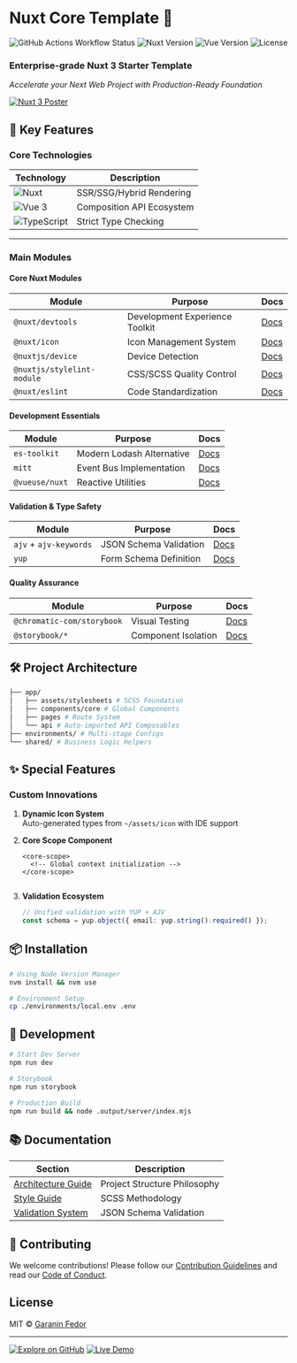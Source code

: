 # Nuxt Core Template 🚀

![GitHub Actions Workflow Status](https://img.shields.io/github/actions/workflow/status/yesfedor/nuxt-core-template/deploy.yml)
![Nuxt Version](https://img.shields.io/badge/Nuxt-3.16.2-blue?logo=nuxt)
![Vue Version](https://img.shields.io/badge/Vue-3-lightygreen?logo=vue.js)
![License](https://img.shields.io/badge/License-MIT-green)

### **Enterprise-grade Nuxt 3 Starter Template**  
*Accelerate your Next Web Project with Production-Ready Foundation*

[![Nuxt 3 Poster](https://nuxt.com/assets/design-kit/logo-green-white.svg)](https://nuxt-core-template.iny.su/)

## 🌟 Key Features

### Core Technologies
| Technology | Description | 
|------------|-------------|
| ![Nuxt](https://img.shields.io/badge/-Nuxt_3-00DC82?logo=nuxt.js&logoColor=white) | SSR/SSG/Hybrid Rendering |
| ![Vue 3](https://img.shields.io/badge/-Vue_3-4FC08D?logo=vue.js&logoColor=white) | Composition API Ecosystem |
| ![TypeScript](https://img.shields.io/badge/-TypeScript-3178C6?logo=typescript&logoColor=white) | Strict Type Checking |

---

### Main Modules

#### Core Nuxt Modules
| Module | Purpose | Docs |
|--------|---------|------|
| `@nuxt/devtools` | Development Experience Toolkit | [Docs](https://devtools.nuxtjs.org/) |
| `@nuxt/icon` | Icon Management System | [Docs](https://nuxt.com/modules/icon) |
| `@nuxtjs/device` | Device Detection | [Docs](https://github.com/nuxt-community/device-module) |
| `@nuxtjs/stylelint-module` | CSS/SCSS Quality Control | [Docs](https://github.com/nuxt-modules/stylelint) |
| `@nuxt/eslint` | Code Standardization | [Docs](https://eslint.nuxt.com/) |

#### Development Essentials
| Module | Purpose | Docs |
|--------|---------|------|
| `es-toolkit` | Modern Lodash Alternative | [Docs](https://github.com/evrimagaci/es-toolkit) |
| `mitt` | Event Bus Implementation | [Docs](https://github.com/developit/mitt) |
| `@vueuse/nuxt` | Reactive Utilities | [Docs](https://vueuse.org/) |

#### Validation & Type Safety
| Module | Purpose | Docs |
|--------|---------|------|
| `ajv` + `ajv-keywords` | JSON Schema Validation | [Docs](https://ajv.js.org/) |
| `yup` | Form Schema Definition | [Docs](https://github.com/jquense/yup) |

#### Quality Assurance
| Module | Purpose | Docs |
|--------|---------|------|
| `@chromatic-com/storybook` | Visual Testing | [Docs](https://www.chromatic.com/) |
| `@storybook/*` | Component Isolation | [Docs](https://storybook.js.org/) |

## 🛠 Project Architecture

```bash
├── app/
│   ├── assets/stylesheets # SCSS Foundation
│   ├── components/core # Global Components
│   ├── pages # Route System
│   └── api # Auto-imported API Composables
├── environments/ # Multi-stage Configs
└── shared/ # Business Logic Helpers
   ```

## ✨ Special Features

### Custom Innovations
1. **Dynamic Icon System**  
   Auto-generated types from `~/assets/icon` with IDE support

2. **Core Scope Component**
   ```vue
   <core-scope>
     <!-- Global context initialization -->
   </core-scope>


3. **Validation Ecosystem**
   ```ts
   // Unified validation with YUP + AJV
   const schema = yup.object({ email: yup.string().required() });
   ```

## 📦 Installation

```bash
# Using Node Version Manager
nvm install && nvm use

# Environment Setup
cp ./environments/local.env .env
```

## 🚀 Development

```bash
# Start Dev Server
npm run dev

# Storybook
npm run storybook

# Production Build
npm run build && node .output/server/index.mjs
```

## 📚 Documentation

| Section | Description |
|---------|-------------|
| [Architecture Guide](docs/architecture.md) | Project Structure Philosophy |
| [Style Guide](app/assets/stylesheets/README.md) | SCSS Methodology |
| [Validation System](shared/ajv) | JSON Schema Validation |

## 🤝 Contributing

We welcome contributions! Please follow our [Contribution Guidelines](CONTRIBUTING.md) and read our [Code of Conduct](CODE_OF_CONDUCT.md).

## License

MIT © [Garanin Fedor](https://yesfedor.com)

---

[![Explore on GitHub](https://img.shields.io/badge/View%20on-GitHub-181717?logo=github)](https://github.com/yesfedor/nuxt-core-template)
[![Live Demo](https://img.shields.io/badge/Live%20Demo-Online-success)](https://nuxt-core-template.iny.su/)
